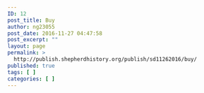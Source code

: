 ```yaml
---
ID: 12
post_title: Buy
author: ng23055
post_date: 2016-11-27 04:47:58
post_excerpt: ""
layout: page
permalink: >
  http://publish.shepherdhistory.org/publish/sd11262016/buy/
published: true
tags: [ ]
categories: [ ]
---
```

<!-- Here be dragons.-->